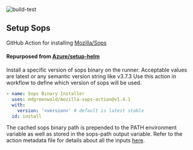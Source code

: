 ![build-test](https://github.com/mdgreenwald/mozilla-sops-action/workflows/build-test/badge.svg)

## Setup Sops ##
GitHub Action for installing [Mozilla/Sops](https://github.com/mozilla/sops)

#### Repurposed from [Azure/setup-helm](https://github.com/Azure/setup-helm) ####

Install a specific version of sops binary on the runner.
Acceptable values are latest or any semantic version string like v3.7.3 Use this action in workflow to define which version of sops will be used.

```yaml
- name: Sops Binary Installer
  uses: mdgreenwald/mozilla-sops-action@v1.4.1
  with:
    version: '<version>' # default is latest stable
  id: install
```

The cached sops binary path is prepended to the PATH environment variable as well as stored in the sops-path output variable. Refer to the action metadata file for details about all the inputs [here](https://github.com/mdgreenwald/mozilla-sops-action/blob/master/action.yml).
